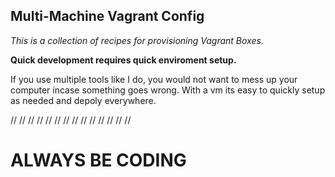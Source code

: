 ## Multi-Machine Vagrant Config
*This is a collection of recipes for provisioning Vagrant Boxes.*

**Quick development requires quick enviroment setup.**

If you use multiple tools like I do, you would not want to mess up your computer incase something goes wrong. 
With a vm its easy to quickly setup as needed and depoly everywhere.

// 
// 
// 
// 
// 
// 
// 
// 
// 
// 
// 
// 
// 
// 

# ALWAYS         BE            CODING
   
   

                                       
